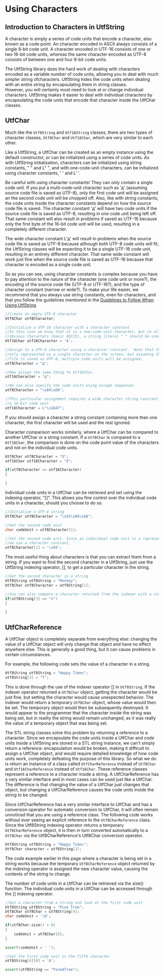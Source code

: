 # Using Characters

## Introduction to Characters in UtfString

A character is simply a series of code units that encode a character, also known as a code point.
An character encoded in ASCII always consists of a single 8-bit code unit.  A character encoded
in UTF-16 consists of one or two 16-bit code units, whereas the same character encoded as UTF-8
consists of between one and four 8-bit code units.

The UtfString library does the hard work of dealing with characters encoded as a variable number
of code units, allowing you to deal with much simpler string ofcharacters.  UtfString hides
the code units when dealing with an entire string by encapsulating them in string classes.  
However, you will certainly most need to look at or change individual characters.  UtfString makes
it easier to deal with individual characters by encapsulating the code units that encode that 
character inside the UtfChar classes.

## UtfChar

Much like the ```Utf8String``` and ```Utf16String``` classes, there are two types of character classes,
```Utf8Char``` and ```Utf16Char```, which are very similar to each other.

Like a UtfString, a UtfChar can be created as an empty instance using the default constructor,
or can be initialized using a series of code units.  As with UtfString initialization, characters
can be initialized using string constants, " " and L" ", and with one-code-unit characters, can 
be initialized using character constants, ' ' and L' '.  

Be careful with using character constants!  They can only contain a single code unit.  If you
put a multi-code-unit character such as 'д' (assuming source code file is saved as UTF-8),
only the first code unit will be assigned an the second code unit will be chopped off.  Also, 
like with string constants, the code units inside the character constants depend on how the
source code file is saved. The character constant 'д' will have two code units if 
the source code file is saved as UTF-8, resulting in one code unit being left off.  That 
same constant will also result in problems if saved as UTF-16 because only the first
byte of the 16-bit code unit will be used, resulting in a completely different character.

The wide character constant L'д' will result in problems when the source code file
is saved as UTF-8 because although both UTF-8 code units will fit, the UtfString classes
will be expecting it to be a single UTF-16 code unit, resulting in an entirely different
character.  That same wide constant will work just fine when the source code file is
saved as UTF-16 because that character is encoded as a single code unit.

So as you can see, using character constants is complex because you have to pay 
attention to the nature of the character (one code unit or more?), the encoding of
the source code file (UTF-8 or UTF-16?), and the type of character constant
(narrow or wide?). To make your life easier, we recommend that you always use
string constants, even for characters, and that you follow the guidelines mentioned
in the [Guidelines to Follow When Using UtfString](../usingsutfstringguidelines.md).

```Cpp
//Create an empty UTF-8 character
Utf8Char utf8Character;

//Initialize a UTF-16 character with a character constant
//In this case we know that it is a one-code-unit character, but in all but the most
//obvious characters (basic ASCII), a string literal " " should be used instead.
Utf16Char utf16Character = 'A';

//Assign to a UTF-8 character using a character constant.  Note that this character is
//only represented as a single character on the screen, but assuming the source code
//file is saved as UTF-8, multiple code units will be assigned.
utf8Character = "д";

//Now assign the same thing to Utf16Char. 
utf16Character = "д";

//We can also specify the code units using escape sequences
utf8Character = "\x84\xD8";

//This particular assignment requires a wide character string constant since we are specifying 
//a 16-bit code unit
utf16Character = L"\x2A47";
```

If you should assign a character a string constant containing more than one character, 
the first character will be used and the rest ignored.

Character comparison works similarly, where a UtfChar can be compared to another UtfChar
or a string constant.  If a ```Utf8Char``` is compared to a 
```Utf16Char```, the comparison is done on the code point value 
of the characters and not on the individual code units.

```Cpp
Utf8Char utf8Character = "O";
utf16Char utf16Character = "O";

if(utf8Character == utf16Character)
{

}
```

Individual code units in a UtfChar can be retrieved and set using the indexing operator, "[]".
This allows you fine control over the individual code units in a character, should you choose
to do so.

```Cpp
//Initialize a UTF-8 string
Utf8Char utf8Character = "\x91\x88\xA8";

//Get the second code unit
char codeUnit = utf8Character[1];

//Set the second code unit. Since an individual code unit is a represented by a char data type,
//we use a character constant, ' '.
utf8Character[1] = '\x94';
```

The most useful thing about characters is that you can extract them from a string.  If you
want to find the second character in a UtfString, just use the UtfString indexing operator,
[], to get a particular character in the string.

```Cpp
//Get the second character in a string
Utf8String utf8String = "Monkey";
Utf8Char utf8Character = utf8String[1];

//You can also compare a character returned from the indexer with a string literal
if(utf8String[3] == "n")
{

}
```

## UtfCharReference

A UtfChar object is completely separate from everything else: changing the value of a UtfChar 
object will only change that object and have no effect anywhere else.  This is generally a good
thing, but it can cause problems in certain circumstances.

For example, the following code sets the value of a character in a string.

```Cpp
Utf8String utf8String = "Happy Times";
utf8String[3] = "T";
```

This is done through the use of the indexer operator [] in ```Utf8String```.  If the indexer 
operator returned a ```Utf8Char``` object, getting the character would be just fine, but 
setting the character would cause unexpected behavior.  The indexer would return a temporary 
```Utf8Char``` object, whose value would then be set.  The temporary object would then be 
subsequently destroyed.  It would appear to the programmer that the character inside the string 
was being set, but in reality the string would remain 
unchanged, as it was really the value of a temporary object that was being set.

The STL string classes solve this problem by returning a reference to a character.  Since
we encapsulate the code units inside a UtfChar and code units inside a UtfString are
stored in a STL string instance, we can't simply return a reference: encapsulation would
be broken, making it difficult to assign a UtfChar object, and would require detailed knowledge of 
how code units work, completely defeating the purpose of this library.  So what we do is
return an instance of a class called ```UtfCharReference``` instead of ```Utf8Char``` and 
```Utf16CharReference``` instead of ```Utf16Char```. These reference classes represent a reference 
to a character inside a string.  A UtfCharReference has a very similar interface and in most cases can be
used just like a UtfChar.  The difference is that changing the value of a UtfChar just changes
that object, but changing a UtfCharReference causes the code units inside the string to be
changed.

Since UtfCharReference has a very similar interface to UtfChar and has a conversion operator
for automatic conversion to UtfChar, it will often remain unnoticed that you are using a 
reference class.  The following code works without ever seeing an explicit reference to
the ``Utf8CharReference`` class. Since the Utf8String indexing operator returns
a temporary ```Utf8CharReference``` object, it is then
in turn converted automatically to a ```Utf8Char``` via the 
Utf8CharReference's Utf8Char conversion operator.

```Cpp
Utf8String utf8String = "Happy Times";
Utf8Char character = utf8String[3];
```

The code example earlier in this page where a character 
is being set in a string works because the temporary ```Utf8CharReference``` object returned 
by the indexing operator is assigned the new character value, causing the contents of the 
string to change.

The number of code units in a UtfChar can be retrieved via the size() function.
The individual code units in a UtfChar can be accessed through the [] indexing operator.

```Cpp
//Get a character from a string and look at the first code unit
Utf8String utf8String = "Pine Tree";
Utf8Char utf8Char = utf8String[4];
char codeUnit = '\0';

if(utf8Char.size() > 0)
{
    codeUnit = utf8Char[0];
}	

assert(codeUnit = ' ');

//Set the first code unit in the fifth character
utf8String[4][0] = 'A';

assert(utf8String == "PineATree");
```
